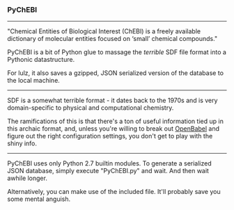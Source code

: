 ### PyChEBI

-----

"Chemical Entities of Biological Interest (ChEBI) is a freely available dictionary of molecular entities focused on ‘small’ chemical compounds." 

PyChEBI is a bit of Python glue to massage the *terrible* SDF file format into a Pythonic datastructure. 

For lulz, it also saves a gzipped, JSON serialized version of the database to the local machine.

-----

SDF is a somewhat terrible format - it dates back to the 1970s and is very domain-specific to physical and computational chemistry. 

The ramifications of this is that there's a ton of useful information tied up in this archaic format, and, unless you're willing to break out [OpenBabel](http://openbabel.org) and figure out the right configuration settings, you don't get to play with the shiny info.

-----

PyChEBI uses only Python 2.7 builtin modules. To generate a serialized JSON database, simply execute "PyChEBI.py" and wait. And then wait awhile longer.

Alternatively, you can make use of the included file. It'll probably save you some mental anguish.

